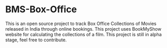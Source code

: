 # BMS-Box-Office
This is an open source project to track Box Office Collections of Movies released in India through online bookings.
This project uses BookMyShow website for calculating the collections of a film.
This project is still in alpha stage, feel free to contribute.
